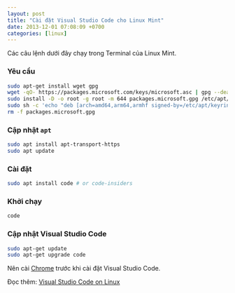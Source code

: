 ```yaml
---
layout: post
title: "Cài đặt Visual Studio Code cho Linux Mint"
date: 2013-12-01 07:08:09 +0700
categories: [linux]
---
```


Các câu lệnh dưới đây chạy trong Terminal của Linux Mint.  

### Yêu cầu
```bash
sudo apt-get install wget gpg
wget -qO- https://packages.microsoft.com/keys/microsoft.asc | gpg --dearmor > packages.microsoft.gpg
sudo install -D -o root -g root -m 644 packages.microsoft.gpg /etc/apt/keyrings/packages.microsoft.gpg
sudo sh -c 'echo "deb [arch=amd64,arm64,armhf signed-by=/etc/apt/keyrings/packages.microsoft.gpg] https://packages.microsoft.com/repos/code stable main" > /etc/apt/sources.list.d/vscode.list'
rm -f packages.microsoft.gpg
```  

### Cập nhật `apt`
```bash
sudo apt install apt-transport-https
sudo apt update
```  

### Cài đặt
```bash
sudo apt install code # or code-insiders
```  

### Khởi chạy
```bash
code
```  

### Cập nhật Visual Studio Code
```bash
sudo apt-get update
sudo apt-get upgrade code
```  

Nên cài [Chrome](https://dl.google.com/linux/direct/google-chrome-stable_current_amd64.deb) trước khi cài đặt Visual Studio Code.  

Đọc thêm: [Visual Studio Code on Linux](https://code.visualstudio.com/docs/setup/linux)  

